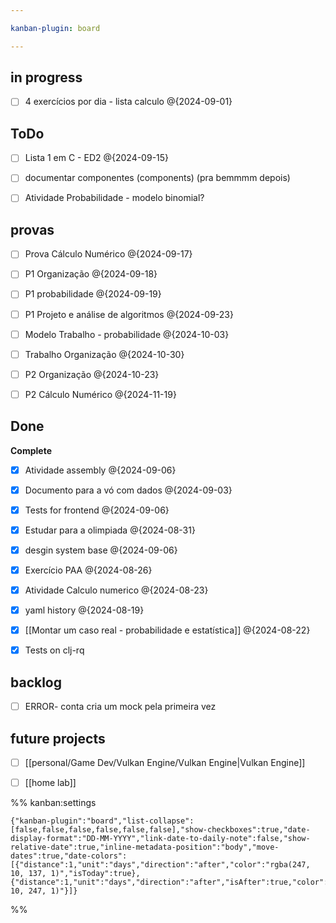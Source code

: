 ```yaml
---

kanban-plugin: board

---
```


## in progress

- [ ] 4 exercícios por dia - lista calculo @{2024-09-01}


## ToDo

- [ ] Lista 1 em C - ED2 @{2024-09-15}
- [ ] documentar componentes (components) (pra bemmmm depois)
- [ ] Atividade Probabilidade - modelo binomial?


## provas

- [ ] Prova Cálculo Numérico @{2024-09-17}
- [ ] P1 Organização @{2024-09-18}
- [ ] P1 probabilidade @{2024-09-19}
- [ ] P1 Projeto e análise de algoritmos @{2024-09-23}
- [ ] Modelo Trabalho - probabilidade @{2024-10-03}
- [ ] Trabalho Organização @{2024-10-30}
- [ ] P2 Organização @{2024-10-23}
- [ ] P2 Cálculo Numérico @{2024-11-19}


## Done

**Complete**
- [x] Atividade assembly @{2024-09-06}
- [x] Documento para a vó com dados @{2024-09-03}
- [x] Tests for frontend @{2024-09-06}
- [x] Estudar para a olimpiada @{2024-08-31}
- [x] desgin system base @{2024-09-06}
- [x] Exercício PAA @{2024-08-26}
- [x] Atividade Calculo numerico @{2024-08-23}
- [x] yaml history @{2024-08-19}
- [x] [[Montar um caso real - probabilidade e estatística]]
	@{2024-08-22}
- [x] Tests on clj-rq


## backlog

- [ ] ERROR- conta cria um mock pela primeira vez


## future projects

- [ ] [[personal/Game Dev/Vulkan Engine/Vulkan Engine|Vulkan Engine]]
- [ ] [[home lab]]




%% kanban:settings
```
{"kanban-plugin":"board","list-collapse":[false,false,false,false,false,false],"show-checkboxes":true,"date-display-format":"DD-MM-YYYY","link-date-to-daily-note":false,"show-relative-date":true,"inline-metadata-position":"body","move-dates":true,"date-colors":[{"distance":1,"unit":"days","direction":"after","color":"rgba(247, 10, 137, 1)","isToday":true},{"distance":1,"unit":"days","direction":"after","isAfter":true,"color":"rgba(152, 10, 247, 1)"}]}
```
%%